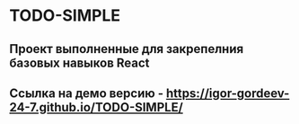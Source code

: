 # TODO-SIMPLE

## Проект выполненные для закрепелния базовых навыков React

## Ссылка на демо версию - https://igor-gordeev-24-7.github.io/TODO-SIMPLE/
